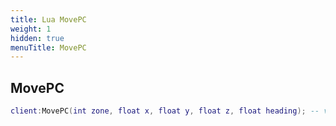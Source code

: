 ```yaml
---
title: Lua MovePC
weight: 1
hidden: true
menuTitle: MovePC
---
```

## MovePC
```lua
client:MovePC(int zone, float x, float y, float z, float heading); -- void
```